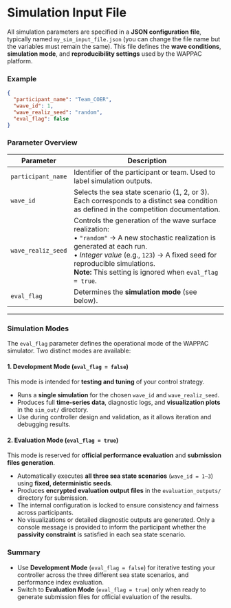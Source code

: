 # Simulation Input File

All simulation parameters are specified in a **JSON configuration file**, typically named `my_sim_input_file.json` (you can change the file name but the variables must remain the same).
This file defines the **wave conditions**, **simulation mode**, and **reproducibility settings** used by the WAPPAC platform.

### Example

```json
{
  "participant_name": "Team_COER",
  "wave_id": 1,
  "wave_realiz_seed": "random",
  "eval_flag": false
}
```

### Parameter Overview

| Parameter          | Description                                                                                                                                                                                                                                                                     |
| ------------------ | ------------------------------------------------------------------------------------------------------------------------------------------------------------------------------------------------------------------------------------------------------------------------------- |
| `participant_name` | Identifier of the participant or team. Used to label simulation outputs.                                                                                                                                                                                                        |
| `wave_id`          | Selects the sea state scenario (1, 2, or 3). Each corresponds to a distinct sea condition as defined in the competition documentation.                                                                                                                                          |
| `wave_realiz_seed` | Controls the generation of the wave surface realization:<br>• `"random"` → A new stochastic realization is generated at each run.<br>• *Integer value* (e.g., `123`) → A fixed seed for reproducible simulations.<br>**Note:** This setting is ignored when `eval_flag = true`. |
| `eval_flag`        | Determines the **simulation mode** (see below).                                                                                                                                                                                                                                 |

---

### Simulation Modes

The `eval_flag` parameter defines the operational mode of the WAPPAC simulator. Two distinct modes are available:

#### 1. Development Mode (`eval_flag = false`)

This mode is intended for **testing and tuning** of your control strategy.

* Runs a **single simulation** for the chosen `wave_id` and `wave_realiz_seed`.
* Produces full **time-series data**, diagnostic logs, and **visualization plots** in the `sim_out/` directory.
* Use during controller design and validation, as it allows iteration and debugging results.

#### 2. Evaluation Mode (`eval_flag = true`)

This mode is reserved for **official performance evaluation** and **submission files generation**.

* Automatically executes **all three sea state scenarios** (`wave_id = 1–3`) using **fixed, deterministic seeds**.
* Produces **encrypted evaluation output files** in the `evaluation_outputs/` directory for submission.
* The internal configuration is locked to ensure consistency and fairness across participants.
* No visualizations or detailed diagnostic outputs are generated. Only a console message is provided to inform the participant whether the **passivity constraint** is satisfied in each sea state scenario.

### Summary

* Use **Development Mode** (`eval_flag = false`) for iterative testing your controller across the three different sea state scenarios, and performance index evaluation.
* Switch to **Evaluation Mode** (`eval_flag = true`) only when ready to generate submission files for official evaluation of the results.
